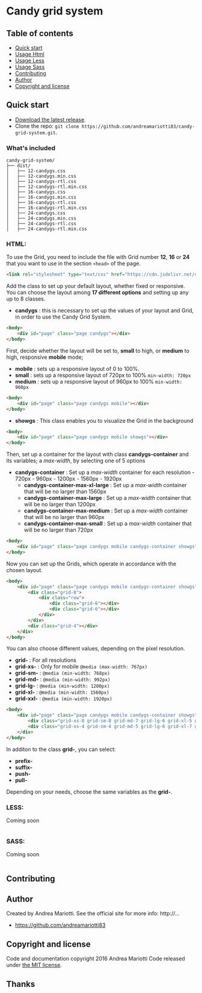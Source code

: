 # Candy grid system

## Table of contents

* [Quick start](#quick-start)
* [Usage Html](#html)
* [Usage Less](#less)
* [Usage Sass](#sass)
* [Contributing](#customization)
* [Author](#author)
* [Copyright and license](#copyright-and-license)

## Quick start

* [Download the latest release](https://github.com/andreamariotti83/candy-grid-system/archive/v1.0.0.zip).
* Clone the repo: `git clone https://github.com/andreamariotti83/candy-grid-system.git`.

### What's included

```
candy-grid-system/
├── dist/
│   ├── 12-candygs.css
│   ├── 12-candygs.min.css
│   ├── 12-candygs-rtl.css
│   ├── 12-candygs-rtl.min.css
│   ├── 16-candygs.css
│   ├── 16-candygs.min.css
│   ├── 16-candygs-rtl.css
│   ├── 16-candygs-rtl.min.css
│   ├── 24-candygs.css
│   ├── 24-candygs.min.css
│   ├── 24-candygs-rtl.css
│   ├── 24-candygs-rtl.min.css
```

### HTML:

To use the Grid, you need to include the file with Grid number **12**, **16** or **24** that you want to use in the section `<head>` of the page.

```html
<link rel="stylesheet" type="text/css" href="https://cdn.jsdelivr.net/candy-grid-system/1.0.0/12-candygs.min.css">
```

Add the class to set up your default layout, whether fixed or responsive. You can choose the layout among **17 different options** and  setting up any up to 8 classes.

* **candygs** : this is necessary to set up the values of your layout and Grid, in order to use the Candy Grid System.

```html
<body>
	<div id="page" class="page candygs"></div>
</body>
```

First, decide whether the layout will be set to, **small** to high, or **medium** to high, responsive **mobile** mode;
* **mobile** : sets up a responsive layout of 0 to 100%.
* **small** : sets up a responsive layout  of 720px to 100% `min-width: 720px`
* **medium** : sets up a responsive layout of 960px to 100% `min-width: 960px`

```html
<body>
	<div id="page" class="page candygs mobile"></div>
</body>
```

* **showgs** : This class enables you to visualize the Grid in the background

```html
<body>
	<div id="page" class="page candygs mobile showgs"></div>
</body>
```

Then, set up a container for the layout with class **candygs-container** and its variables; a *max-width*, by selecting one of 5 options
* **candygs-container** : Set up a *max-width* container for each resolution - 720px - 960px - 1200px - 1560px - 1920px
  * **candygs-container-max-xl-large** : Set up a *max-width* container that will be no larger than 1560px
  * **candygs-container-max-large** : Set up a *max-width* container that will be no larger than 1200px
  * **candygs-container-max-medium** : Set up a *max-width* container that will be no larger than 960px
  * **candygs-container-max-small** : Set up a *max-width* container that will be no larger than 720px

```html
<body>
	<div id="page" class="page candygs mobile candygs-container showgs"></div>
</body>
```

Now you can set up the Grids, which operate in accordance with the chosen layout.

```html
<body>
	<div id="page" class="page candygs mobile candygs-container showgs">
		<div class="grid-8">
			<div class="row">
				<div class="grid-6"></div>
				<div class="grid-6"></div>
			</div>
		</div>
		<div class="grid-4"></div>
	</div>
</body>
```

You can also choose different values, depending on the pixel resolution.
* **grid-** : For all resolutions
* **grid-xs-** : Only for mobile `@media (max-width: 767px)`
* **grid-sm-** : `@media (min-width: 768px)`
* **grid-md-** : `@media (min-width: 992px)`
* **grid-lg-** : `@media (min-width: 1200px)`
* **grid-xl-** : `@media (min-width: 1560px)`
* **grid-xxl-** : `@media (min-width: 1920px)`

```html
<body>
	<div id="page" class="page candygs mobile candygs-container showgs">
		<div class="grid-xs-8 grid-sm-8 grid-md-7 grid-lg-6 grid-xl-5 grid-xxl-4"></div>
		<div class="grid-xs-4 grid-sm-4 grid-md-5 grid-lg-6 grid-xl-7 grid-xxl-8"></div>
	</div>
</body>
```

In additon to the class **grid-**, you can select:

* **prefix-** 
* **suffix-**
* **push-**
* **pull-**

Depending on your needs, choose the same variables as the **grid-**.

### LESS:
Coming soon

```

```

### SASS:
Coming soon

```

```

##  Contributing




## Author

Created by Andrea Mariotti. See the official site for more info: http://...

* https://github.com/andreamariotti83


## Copyright and license

Code and documentation copyright 2016 Andrea Mariotti 
Code released under [the MIT license](https://github.com/andreamariotti83/candy-grid-system/blob/master/LICENSE).


## Thanks
